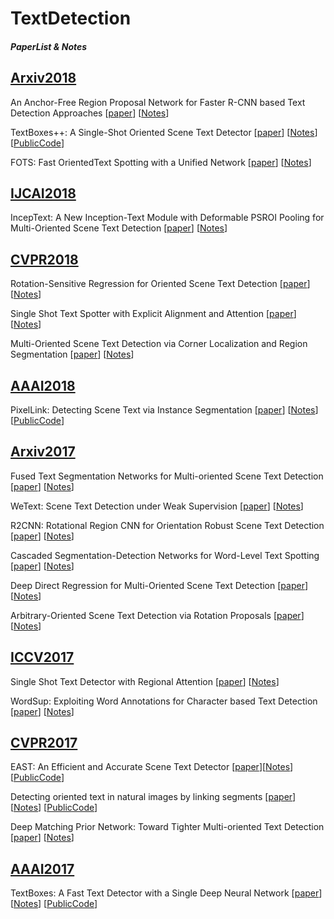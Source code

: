 
# TextDetection

##### PaperList & Notes

## [Arxiv2018]()
An Anchor-Free Region Proposal Network for Faster R-CNN based Text Detection Approaches [[paper](https://arxiv.org/abs/1804.09003)] [[Notes]()]

TextBoxes++: A Single-Shot Oriented Scene Text Detector [[paper](https://arxiv.org/abs/1801.02765)] [[Notes]()] [[PublicCode](https://github.com/MhLiao/TextBoxes_plusplus)]

FOTS: Fast OrientedText Spotting with a Unified Network [[paper](https://arxiv.org/abs/1801.01671)] [[Notes]()]
## [IJCAI2018]()
IncepText: A New Inception-Text Module with Deformable PSROI Pooling for Multi-Oriented Scene Text Detection [[paper](https://arxiv.org/abs/1805.01167)] [[Notes]()]

## [CVPR2018]()
Rotation-Sensitive Regression for Oriented Scene Text Detection [[paper](https://arxiv.org/abs/1803.05265)] [[Notes]()]

Single Shot Text Spotter with Explicit Alignment and Attention [[paper](https://arxiv.org/abs/1803.03474)] [[Notes]()]

Multi-Oriented Scene Text Detection via Corner Localization and Region Segmentation [[paper](https://arxiv.org/abs/1802.08948)] [[Notes]()]


## [AAAI2018]()
PixelLink: Detecting Scene Text via Instance Segmentation [[paper](https://arxiv.org/abs/1801.01315)] [[Notes]()] [[PublicCode](https://github.com/ZJULearning/pixel_link)]

## [Arxiv2017]()
Fused Text Segmentation Networks for Multi-oriented Scene Text Detection [[paper](https://arxiv.org/abs/1709.03272)] [[Notes]()]

WeText: Scene Text Detection under Weak Supervision [[paper](https://arxiv.org/abs/1710.04826)] [[Notes]()]

R2CNN: Rotational Region CNN for Orientation Robust Scene Text Detection [[paper](https://arxiv.org/abs/1706.09579v2)] [[Notes]()]

Cascaded Segmentation-Detection Networks for Word-Level Text Spotting [[paper](https://arxiv.org/abs/1704.00834)] [[Notes]()]

Deep Direct Regression for Multi-Oriented Scene Text Detection [[paper](https://arxiv.org/abs/1703.08289)] [[Notes]()]

Arbitrary-Oriented Scene Text Detection via Rotation Proposals [[paper](https://arxiv.org/abs/1703.01086)] [[Notes]()]


## [ICCV2017]()
Single Shot Text Detector with Regional Attention [[paper](https://arxiv.org/abs/1709.00138)] [[Notes]()]

WordSup: Exploiting Word Annotations for Character based Text Detection [[paper](https://arxiv.org/abs/1708.06720)] [[Notes]()]

## [CVPR2017]()
EAST: An Efficient and Accurate Scene Text Detector [[paper](https://arxiv.org/abs/1704.03155)][[Notes]()] [[PublicCode](https://github.com/argman/EAST)]

Detecting oriented text in natural images by linking segments [[paper](https://arxiv.org/abs/1703.06520)] [[Notes]()] [[PublicCode](https://github.com/bgshih/seglink)]

Deep Matching Prior Network: Toward Tighter Multi-oriented Text Detection [[paper](https://arxiv.org/abs/1703.01425)] [[Notes]()]



## [AAAI2017]()
TextBoxes: A Fast Text Detector with a Single Deep Neural Network [[paper](https://arxiv.org/abs/1611.06779)] [[Notes]()] [[PublicCode](https://github.com/MhLiao/TextBoxes)]
